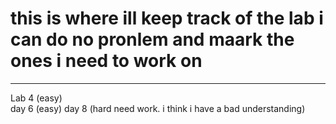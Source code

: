 # this is where ill keep track of the lab i can do no pronlem and maark the ones i need to work on
---
Lab 4 (easy)  
day 6 (easy)
day 8 (hard need work. i think i have a bad understanding)
